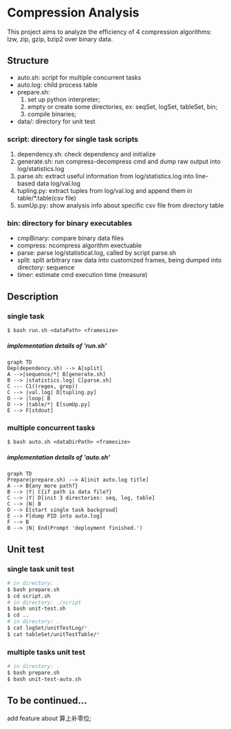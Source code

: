 # Compression Analysis
This project aims to analyze the efficiency of 4 compression algorithms: lzw, zip, gzip, bzip2 over binary data.


## Structure
* auto.sh: script for multiple concurrent tasks
* auto.log: child process table
* prepare.sh:
	1) set up python interpreter;
	2) empty or create some directories, ex: seqSet, logSet, tableSet, bin;
	3) compile binaries;
* data/: directory for unit test

### script: directory for single task scripts
1. dependency.sh: check dependency and initialize  
2. generate.sh: run compress-decompress cmd and dump raw output into log/statistics.log  
3. parse.sh: extract useful information from log/statistics.log into line-based data log/val.log  
4. tupling.py: extract tuples from log/val.log and append them in table/\*.table(csv file)  
5. sumUp.py: show analysis info about specific csv file from directory table  

### bin: directory for binary executables
* cmpBinary: compare binary data files
* compress: ncompress algorithm exectuable
* parse: parse log/statistical.log, called by script parse.sh
* split: split arbitrary raw data into customized frames, being dumped into directory: sequence
* timer: estimate cmd execution time (measure)




## Description
### single task
`$ bash run.sh <dataPath> <framesize>`
##### implementation details of 'run.sh'
```mermaid
graph TD
Dep(dependency.sh) --> A[split]
A -->|sequence/*| B[generate.sh]
B --> |statistics.log| C[parse.sh]
C --- C1((regex, grep))
C --> |val.log| D[tupling.py]
D --> |loop| B
D --> |table/*| E[sumUp.py]
E --> F[stdout]
```

### multiple concurrent tasks
`$ bash auto.sh <dataDirPath> <framesize>`
##### implementation details of 'auto.sh'
```mermaid
graph TD
Prepare(prepare.sh) --> A[init auto.log title]
A --> B{any more path?} 
B --> |Y| C{if path is data file?}
C --> |Y| D[init 3 directories: seq, log, table]
C --> |N| B
D --> E[start single task backgroud]
E --> F[dump PID into auto.log]
F --> B
B --> |N| End(Prompt 'deployment finished.')
```


## Unit test
### single task unit test
```bash
# in directory: .
$ bash prepare.sh
$ cd script.sh
# in directory: ./script
$ bash unit-test.sh
$ cd ..
# in directory: .
$ cat logSet/unitTestLog/*
$ cat tableSet/unitTestTable/*
```

### multiple tasks unit test 
```bash
# in directory: .
$ bash prepare.sh
$ bash unit-test-auto.sh
```





## To be continued...
add feature about 算上补零位;
